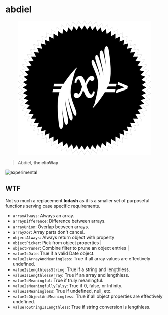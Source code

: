 # abdiel

<figure>
  <img src="star.png" alt="">
</figure>

> Abdiel, **the elioWay**

![experimental](/eliosin/icon/devops/experimental/favicon.ico "experimental")

## WTF

Not so much a replacement **lodash** as it is a smaller set of purposeful functions serving case specific requirements.

- `arrayAlways`: Always an array.
- `arrayDifference`: Difference between arrays.
- `arrayUnion`: Overlap between arrays.
- `arrayXor`: Array parts don't cancel.
- `objectAlways`: Always return object with property
- `objectPicker`: Pick from object properties |
- `objectPruner`: Combine filter to prune an object entries |
- `valueIsDate`: True if a valid Date object.
- `valueIsArrayAndMeaningless`: True if all array values are effectively undefined.
- `valueIsLengthlessString`: True if a string and lengthless.
- `valueIsLengthlessArray`: True if an array and lengthless.
- `valueIsMeaningful`: True if truly meaningful.
- `valueIsMeaningfullyFalsy`: True if 0, false, or Infinity.
- `valueIsMeaningless`: True if undefined, null, etc.
- `valueIsObjectAndMeaningless`: True if all object properties are effectively undefined.
- `valueToStringIsLengthless`: True if string conversion is lengthless.
